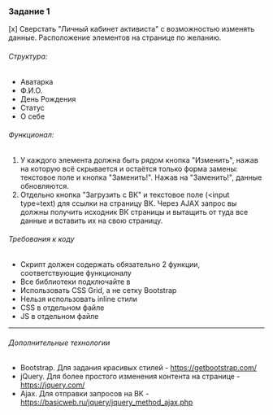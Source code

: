 ### Задание 1

[x] Сверстать "Личный кабинет активиста" с возможностью изменять данные. Расположение элементов на странице по желанию.

###### Структура: 
- Аватарка 
- Ф.И.О. 
- День Рождения 
- Статус 
- О себе 

###### Функционал: 
1. У каждого элемента должна быть рядом кнопка "Изменить", нажав на которую всё скрывается и остаётся только форма замены: текстовое поле и кнопка "Заменить!". Нажав на "Заменить!", данные обновляются. 
2. Отдельно кнопка "Загрузить с ВК" и текстовое поле (<input type=text) для ссылки на страницу ВК. Через AJAX запрос вы должны получить исходник ВК страницы и вытащить от туда все данные и вставить их на свою страницу. 

###### Требования к коду 
- Скрипт должен содержать обязательно 2 функции, соответствующие функционалу
- Все библиотеки подключайте в <head></head> 
- Использовать CSS Grid, а не сетку Bootstrap 
- Нельзя использовать inline стили 
- CSS в отдельном файле 
- JS в отдельном файле 

*** 
###### Дополнительные технологии 

- Bootstrap. Для задания красивых стилей - https://getbootstrap.com/ 
- jQuery. Для более простого изменения контента на странице - https://jquery.com/ 
- Ajax. Для отправки запросов на ВК - https://basicweb.ru/jquery/jquery_method_ajax.php 
